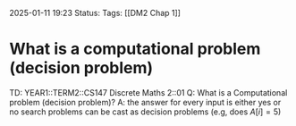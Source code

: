 2025-01-11 19:23
Status: 
Tags: [[DM2 Chap 1]]
# What is a computational problem (decision problem)

TD: YEAR1::TERM2::CS147 Discrete Maths 2::01 
Q: What is a Computational problem (decision problem)?
A: the answer for every input is either yes or no
search problems can be cast as decision problems
(e.g, does $A[i]=5$)
<!--ID: 1736623576546-->
